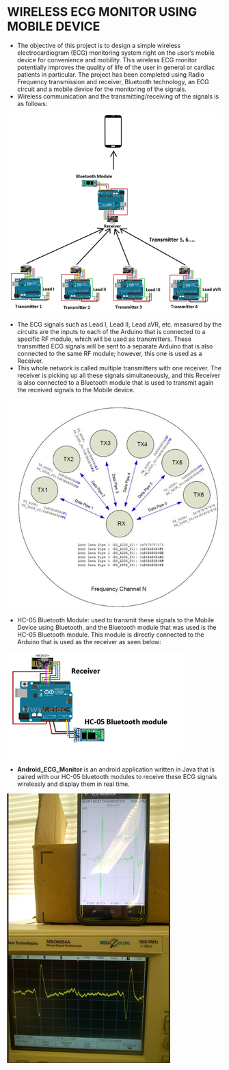 # WIRELESS ECG MONITOR USING MOBILE DEVICE

* The objective of this project is to design a simple wireless electrocardiogram (ECG) monitoring system right on the user’s mobile device for convenience and mobility. This wireless ECG monitor potentially improves the quality of life of the user in general or cardiac patients in particular. The project has been completed using Radio Frequency transmission and receiver, Bluetooth technology, an ECG circuit and a mobile device for the monitoring of the signals.
* Wireless communication and the transmitting/receiving of the signals is as follows:

![](Videos_Images/module.png)

* The ECG signals such as Lead I, Lead II, Lead aVR, etc. measured by the circuits are the inputs to each of the Arduino that is connected to a specific RF module, which will be used as transmitters. These transmitted ECG signals will be sent to a separate Arduino that is also connected to the same RF module; however, this one is used as a Receiver.
* This whole network is called multiple transmitters with one receiver. The receiver is picking up all these signals simultaneously, and this Receiver is also connected to a Bluetooth module that is used to transmit again the received signals to the Mobile device.

![](Videos_Images/multiple_tx.png)

* HC-05 Bluetooth Module: used to transmit these signals to the Mobile Device using Bluetooth, and the Bluetooth module that was used is the HC-05 Bluetooth module. This module is directly connected to the Arduino that is used as the receiver as seen below:

![](Videos_Images/hc05.png)

* **Android_ECG_Monitor** is an android application written in Java that is paired with our HC-05 bluetooth modules to receive these ECG signals wirelessly and display them in real time.

![](Videos_Images/mobile_app.png)
